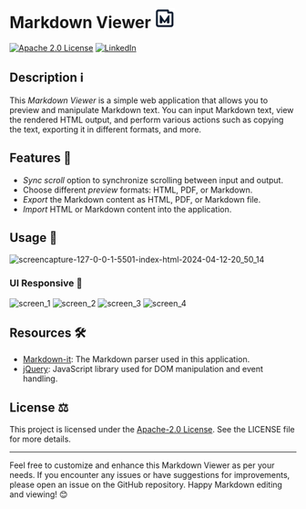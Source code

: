 # Markdown Viewer <img src="assets/logo-navbar.png" alt="screen_1" height="35" width="35" style="margin-top: 15px;">

[![Apache 2.0 License][license-shield]][license-url]
[![LinkedIn][linkedin-shield]][linkedin-url]

## Description ℹ️
This _Markdown Viewer_ is a simple web application that allows you to preview and manipulate Markdown text. You can input Markdown text, view the rendered HTML output, and perform various actions such as copying the text, exporting it in different formats, and more.

## Features 🚀
- *Sync scroll* option to synchronize scrolling between input and output.
- Choose different *preview* formats: HTML, PDF, or Markdown.
- *Export* the Markdown content as HTML, PDF, or Markdown file.
- *Import* HTML or Markdown content into the application.

## Usage 📝
![screencapture-127-0-0-1-5501-index-html-2024-04-12-20_50_14](https://github.com/ThisIs-Developer/Markdown-Viewer/assets/109382325/3f9a1e4e-6e02-40bd-b515-76c14405e5ee)

### UI Responsive 📱
<img src="https://github.com/ThisIs-Developer/Markdown-Viewer/assets/109382325/d8c91912-1325-4e21-a7fc-266984a721ce" alt="screen_1" height="400" width="200">
<img src="https://github.com/ThisIs-Developer/Markdown-Viewer/assets/109382325/7d49331d-63e3-4003-804c-e188c18929ef" alt="screen_2" height="400" width="200">
<img src="https://github.com/ThisIs-Developer/Markdown-Viewer/assets/109382325/99d3c8f3-6b57-4823-99a7-4db5de4a907b" alt="screen_3" height="400" width="200">
<img src="https://github.com/ThisIs-Developer/Markdown-Viewer/assets/109382325/4d5c04f8-1fda-4ea7-863e-7e01ccef797f" alt="screen_4" height="400" width="200">

## Resources 🛠️
- [Markdown-it](https://github.com/markdown-it/markdown-it): The Markdown parser used in this application.
- [jQuery](https://jquery.com/): JavaScript library used for DOM manipulation and event handling.

## License ⚖️
This project is licensed under the [Apache-2.0 License](https://github.com/ThisIs-Developer/Markdown-Viewer/blob/main/LICENSE). See the LICENSE file for more details.

---

Feel free to customize and enhance this Markdown Viewer as per your needs. If you encounter any issues or have suggestions for improvements, please open an issue on the GitHub repository. Happy Markdown editing and viewing! 😊

[license-shield]: https://img.shields.io/badge/License-Apache%202.0-red.svg
[license-url]: https://github.com/ThisIs-Developer/Markdown-Viewer/blob/main/LICENSE
[linkedin-shield]: https://img.shields.io/badge/-LinkedIn-black.svg?style=flat&logo=linkedin&colorB=blue
[linkedin-url]: https://www.linkedin.com/in/baivabsarkar/